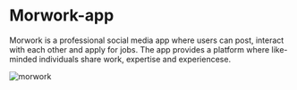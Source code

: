 # Morwork-app
Morwork is a professional social media app where users can post, interact with each other and apply for jobs. The app provides a platform where like-minded individuals share work, expertise and experiencese.

![morwork](https://github.com/user-attachments/assets/3fbcd0ad-29c7-4f94-8393-198a3c134ff3)
